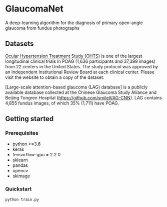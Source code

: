 # GlaucomaNet

A deep-learning algorithm for the diagnosis of primary open-angle glaucoma from fundus photographs
 

## Datasets

[Ocular Hypertension Treatment Study (OHTS)](https://ohts.wustl.edu/) is one of the largest longitudinal clinical trials in POAG (1,636 participants and 37,399 images) from 22 centers in the United States. The study protocol was approved by an independent Institutional Review Board at each clinical center. Please visit the website to obtain a copy of the dataset. 

[Large-scale attention-based glaucoma (LAG) database] is a publicly available database collected at the Chinese Glaucoma Study Alliance and Beijing Tongren Hospital (https://github.com/smilell/AG-CNN). LAG contains 4,855 fundus images, of which 35% (1,711) have POAG.  

## Getting started

### Prerequisites

* python >=3.6
* keras
* tensorflow-gpu = 2.2.0
* sklearn
* pandas
* opencv
* skimage

### Quickstart

```sh
python train.py
```
